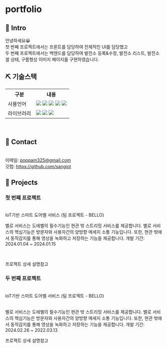 # portfolio

## 📌 Intro
안녕하세요😀
<br>
첫 번째 프로젝트에서는 프론트를 담당하여 전체적인 UI를 담당했고
<br>
두 번째 프로젝트에서는 백엔드를 담당하여 발전소 등록&수정, 발전소 리스트, 발전소 셀 상태, 구름형상 이미지 페이지를 구현하였습니다.

## ⛏ 기술스택
<table>
    <tr>
        <th>구분</th>
        <th>내용</th>
    </tr>
    <tr>
        <td>사용언어</td>
        <td>
           <img src="https://img.shields.io/badge/Python-3776AB?style=for-the-badge&logo=Python&logoColor=white"/> 
           <img src="https://img.shields.io/badge/Java-007396?style=for-the-badge&logo=java&logoColor=white"/> 
           <img src="https://img.shields.io/badge/javascript-F7DF1E?style=for-the-badge&logo=javascript&logoColor=black">
           <img src="https://img.shields.io/badge/HTML-E34F26?style=for-the-badge&logo=html5&logoColor=white">
           <img src="https://img.shields.io/badge/CSS-1572B6?style=for-the-badge&logo=css3&logoColor=white">
        </td>
    </tr>
    <tr>
        <td>라이브러리</td>
        <td>
            <img src="https://img.shields.io/badge/Flask-000000?style=for-the-badge&logo=Flask&logoColor=white"/> 
            <img src="https://img.shields.io/badge/Spring Boot-6DB33F?style=for-the-badge&logo=Spring Boot&logoColor=white"/>
            <img src="https://img.shields.io/badge/Sass-CC6699?style=flat-square&logo=Sass&logoColor=white"/>
        </td>
    </tr>
</table>
<br>



## 📌 Contact
<br>이메일: poppam325@gmail.com
<br>깃헙: https://github.com/sangiot

## 📌 Projects

### 첫 번째 프로젝트
<br>IoT기반 스마트 도어벨 서비스 (팀 프로젝트 - BELLO)

벨로 서비스는 도에벨의 필수기능인 현관 밖 스트리밍 서비스를 제공합니다.
벨로 서비스의 핵심기능은 방문자와 사용자간의 양방향 메세지 소통 기능입니다.
또한, 현관 밖에서 동작감지를 통해 영상을 녹화하고 저장하는 기능을 제공합니다.
개발 기간: 2024.01.04 ~ 2024.01.15

<br>

프로젝트 상세 설명참고
<br>
### 두 번째 프로젝트
<br>IoT기반 스마트 도어벨 서비스 (팀 프로젝트 - BELLO)

<br>
벨로 서비스는 도에벨의 필수기능인 현관 밖 스트리밍 서비스를 제공합니다.
벨로 서비스의 핵심기능은 방문자와 사용자간의 양방향 메세지 소통 기능입니다.
또한, 현관 밖에서 동작감지를 통해 영상을 녹화하고 저장하는 기능을 제공합니다.
개발 기간: 2024.02.26 ~ 2022.03.13 




프로젝트 상세 설명참고
